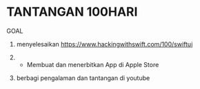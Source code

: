 # TANTANGAN 100HARI

GOAL 
1. menyelesaikan https://www.hackingwithswift.com/100/swiftui

2. - Membuat dan menerbitkan App di Apple Store

3. berbagi pengalaman dan tantangan di youtube

 